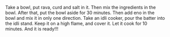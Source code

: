 Take a bowl, put rava, curd and salt in it.
Then mix the ingredients in the bowl.
After that, put the bowl aside for 30 minutes.
Then add eno in the bowl and mix it in only one direction.
Take an idli cooker, pour the batter into the idli stand.
Keep it on a high flame, and cover it.
Let it cook for 10 minutes.
And it is ready!!!
